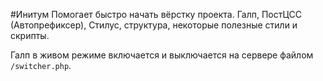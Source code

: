 #Инитум
Помогает быстро начать вёрстку проекта. Галп, ПостЦСС (Автопрефиксер), Стилус, структура, некоторые полезные стили и скрипты.

Галп в живом режиме включается и выключается на сервере файлом `/switcher.php`.
